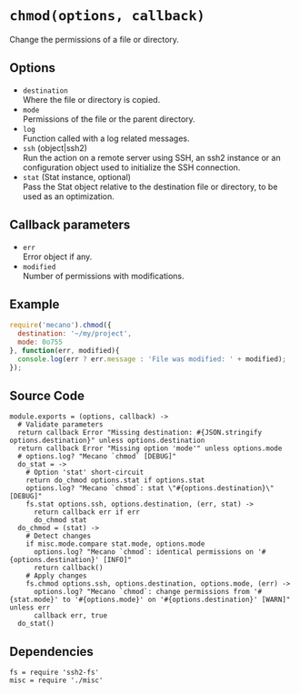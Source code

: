 
# `chmod(options, callback)`

Change the permissions of a file or directory.

## Options

*   `destination`   
    Where the file or directory is copied.   
*   `mode`   
    Permissions of the file or the parent directory.   
*   `log`   
    Function called with a log related messages.   
*   `ssh` (object|ssh2)   
    Run the action on a remote server using SSH, an ssh2 instance or an
    configuration object used to initialize the SSH connection.   
*   `stat` (Stat instance, optional)   
    Pass the Stat object relative to the destination file or directory, to be
    used as an optimization.   

## Callback parameters

*   `err`   
    Error object if any.   
*   `modified`   
    Number of permissions with modifications.   

## Example

```js
require('mecano').chmod({
  destination: '~/my/project',
  mode: 0o755
}, function(err, modified){
  console.log(err ? err.message : 'File was modified: ' + modified);
});
```

## Source Code

    module.exports = (options, callback) ->
      # Validate parameters
      return callback Error "Missing destination: #{JSON.stringify options.destination}" unless options.destination
      return callback Error "Missing option 'mode'" unless options.mode
      # options.log? "Mecano `chmod` [DEBUG]"
      do_stat = ->
        # Option 'stat' short-circuit
        return do_chmod options.stat if options.stat
        options.log? "Mecano `chmod`: stat \"#{options.destination}\" [DEBUG]"
        fs.stat options.ssh, options.destination, (err, stat) ->
          return callback err if err
          do_chmod stat
      do_chmod = (stat) ->
        # Detect changes
        if misc.mode.compare stat.mode, options.mode
          options.log? "Mecano `chmod`: identical permissions on '#{options.destination}' [INFO]"
          return callback()
        # Apply changes
        fs.chmod options.ssh, options.destination, options.mode, (err) ->
          options.log? "Mecano `chmod`: change permissions from '#{stat.mode}' to '#{options.mode}' on '#{options.destination}' [WARN]" unless err
          callback err, true
      do_stat()

## Dependencies

    fs = require 'ssh2-fs'
    misc = require './misc'






